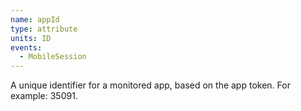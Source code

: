 ```yaml
---
name: appId
type: attribute
units: ID
events:
  - MobileSession
---
```


A unique identifier for a monitored app, based on the app token. For example: 35091.